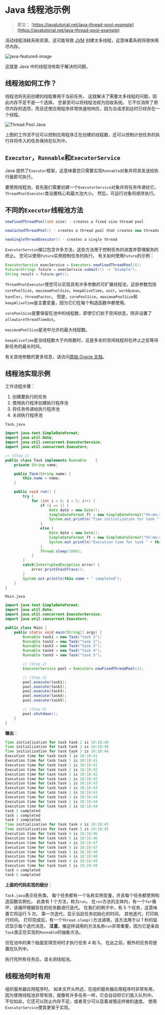 # Java 线程池示例

> 原文： [https://javatutorial.net/java-thread-pool-example](https://javatutorial.net/java-thread-pool-example)

活动线程消耗系统资源，这可能导致 [JVM](https://javatutorial.net/jvm-explained) 创建太多线程，这意味着系统将很快用尽内存。

![java-featured-image](img/e0db051dedc1179e7424b6d998a6a772.jpg)

这就是 Java 中的线程池有助于解决的问题。

## 线程池如何工作？

线程池将先前创建的线程重用于当前任务。 这就解决了需要太多线程的问题，因此内存不足不是一个选择。 您甚至可以将线程池​​视为回收系统。 它不仅消除了用尽内存的选项，而且还使应用程序非常快速地响应，因为当请求到达时已经存在一个线程。

![Thread Pool Java](img/e7019d791aa166123238503013c7229c.jpg)

上图的工作流不仅可以控制应用程序正在创建的线程数，还可以控制计划任务的执行并将传入的任务保持在队列中。

## `Executor`，`Runnable`和`ExecutorService`

Java 提供了`Executor`框架，这意味着您只需要实现`Runnable`对象并将其发送给执行器即可执行。

要使用线程池，首先我们需要创建一个`ExecutorService`对象并将任务传递给它。`ThreadPoolExecutor`类设置核心和最大池大小。 然后，可运行对象将顺序执行。

## 不同的`Executor`线程池方法

```java
newFixedThreadPool(int size) - creates a fixed size thread pool

newCachedThreadPool() - creates a thread pool that creates new threads if needed but will also use previous threads if they are available

newSingleThreadExecutor() - creates a single thread
```

`ExecutorService`接口包含许多方法，这些方法用于控制任务的进度并管理服务的终止。 您可以使用`Future`实例控制任务的执行。 有关如何使用`Future`的示例：

```java
ExecutorService execService = Executors.newFixedThreadPool(6);
Future<String> future = execService.submit(() -> "Example");
String result = future.get();
```

`ThreadPoolExecutor`使您可以实现具有许多参数的可扩展线程池，这些参数包括`corePoolSize`，`maximumPoolSize`，`keepAliveTime`，`unit`，`workQueue`，`handler`，`threadFactor`。 但是，`corePoolSize`，`maximumPoolSize`和`keepAliveTime`是主要变量，因为它们在每个构造函数中都使用。

`corePoolSize`是要保留在池中的线​​程数，即使它们处于空闲状态，除非设置了`allowCoreThreadTimeOut`。

`maximumPoolSize`是池中允许的最大线程数。

`keepAliveTime`是当线程数大于内核数时，这是多余的空闲线程将在终止之前等待新任务的最长时间。

有关其他参数的更多信息，请访问[原始 Oracle 文档](https://docs.oracle.com/javase/7/docs/api/java/util/concurrent/ThreadPoolExecutor.html)。

## 线程池实现示例

工作流程步骤：

1.  创建要执行的任务
2.  使用执行程序创建执行程序池
3.  将任务传递给执行程序池
4.  关闭执行程序池

`Task.java`

```java
import java.text.SimpleDateFormat;  
import java.util.Date; 
import java.util.concurrent.ExecutorService; 
import java.util.concurrent.Executors; 

// (Step 1) 
public class Task implements Runnable    { 
    private String name; 

    public Task(String name) { 
        this.name = name; 
    } 

    public void run() { 
        try {
            for (int i = 0; i < 5; i++) { 
                if (i == 1) { 
                    Date date = new Date(); 
                    SimpleDateFormat ft = new SimpleDateFormat("hh:mm:ss"); 
                    System.out.println("Time initialization for task " + this.name + " is " + ft.format(date));    
                } 
                else { 
                    Date date = new Date(); 
                    SimpleDateFormat ft = new SimpleDateFormat("hh:mm:ss"); 
                    System.out.println("Execution time for task " + this.name + " is " + ft.format(date));    
                } 
                Thread.sleep(1000); 
            } 
        } 
        catch(InterruptedException error) { 
            error.printStackTrace(); 
        } 
        System.out.println(this.name + " completed"); 
    } 
} 

```

`Main.java`

```java
import java.text.SimpleDateFormat;  
import java.util.Date; 
import java.util.concurrent.ExecutorService; 
import java.util.concurrent.Executors; 

public class Main { 
    public static void main(String[] args) { 
        Runnable task1 = new Task("task 1"); 
        Runnable task2 = new Task("task 2"); 
        Runnable task3 = new Task("task 3"); 
        Runnable task4 = new Task("task 4"); 
        Runnable task5 = new Task("task 5");       

        // (Step 2) 
        ExecutorService pool = Executors.newFixedThreadPool(3);   

        // (Step 3) 
        pool.execute(task1); 
        pool.execute(task2); 
        pool.execute(task3); 
        pool.execute(task4); 
        pool.execute(task5);  

        // (Step 4) 
        pool.shutdown();     
    } 
} 

```

**输出**：

```java
Time initialization for task task 2 is 10:18:40
Time initialization for task task 1 is 10:18:40
Time initialization for task task 3 is 10:18:40
Execution time for task task 3 is 10:18:41
Execution time for task task 1 is 10:18:41
Execution time for task task 2 is 10:18:41
Execution time for task task 2 is 10:18:42
Execution time for task task 3 is 10:18:42
Execution time for task task 1 is 10:18:42
Execution time for task task 1 is 10:18:43
Execution time for task task 3 is 10:18:43
Execution time for task task 2 is 10:18:43
Execution time for task task 3 is 10:18:44
Execution time for task task 1 is 10:18:44
Execution time for task task 2 is 10:18:44
task 2 completed
task 1 completed
task 3 completed
Time initialization for task task 4 is 10:18:45
Time initialization for task task 5 is 10:18:45
Execution time for task task 4 is 10:18:46
Execution time for task task 5 is 10:18:46
Execution time for task task 4 is 10:18:47
Execution time for task task 5 is 10:18:47
Execution time for task task 5 is 10:18:48
Execution time for task task 4 is 10:18:48
Execution time for task task 4 is 10:18:49
Execution time for task task 5 is 10:18:49
task 4 completed
task 5 completed

```

**上面的代码实现的细分**：

`Task.java`表示任务类。 每个任务都有一个名称实例变量，并且每个任务都使用构造函数实例化。 此类有 1 个方法，称为`run`。 在`run`方法的主体内，有一个`for`循环，该循环根据存在的任务数进行迭代。 在我们的例子中，有 5 个任务，这意味着它将运行 5 次。 第一次迭代，显示当前任务初始化的时间。 其他迭代，打印执行时间。 打印完成后，有一个`Thread.sleep()`方法调用，该方法用于以 1 秒的延迟显示每个迭代消息。 **注意**，像这样调用的方法名称`run`非常重要，因为它是来自`Task`类正在实现的`Runnable`的抽象方法。

仅在池中的某个胎面变得空闲时才执行任务 4 和 5。 在此之前，额外的任务将放置在队列中。

执行完所有任务后，请关闭线程池。

## 线程池何时有用

组织服务器应用程序时。 如本文开头所述，在组织服务器应用程序时非常有用，因为使用线程池非常有效，就像有许多任务一样，它会自动将它们放入队列中。 不仅如此，它还可以防止内存不足，或者至少可以显着减慢这样做的速度。 使用`ExecutorService`使其更易于实现。